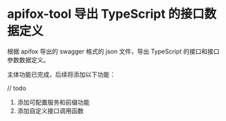# apifox-tool 导出 TypeScript 的接口数据定义

根据 apifox 导出的 swagger 格式的 json 文件，导出 TypeScript 的接口和接口参数数据定义。

主体功能已完成，后续将添加以下功能：

// todo

1. 添加可配置服务和前缀功能
2. 添加自定义接口调用函数
